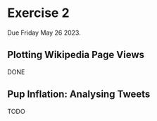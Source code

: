 # Exercise 2
Due Friday May 26 2023.

## Plotting Wikipedia Page Views
DONE 

## Pup Inflation: Analysing Tweets
TODO